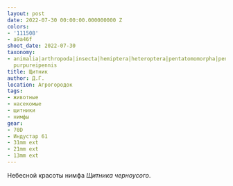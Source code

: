 ```yaml
---
layout: post
date: 2022-07-30 00:00:00.000000000 Z
colors:
- '111508'
- a9a46f
shoot_date: 2022-07-30
taxonomy:
- animalia|arthropoda|insecta|hemiptera|heteroptera|pentatomomorpha|pentatomoidea|pentatomidae|carpocoris|carpocoris
  purpureipennis
title: Щитник
author: Д.Г.
location: Агрогородок
tags:
- животные
- насекомые
- щитники
- нимфы
gear:
- 70D
- Индустар 61
- 31mm ext
- 21mm ext
- 13mm ext
---
```

Небесной красоты нимфа _Щитника черноусого_.

